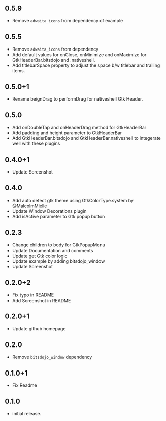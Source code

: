 ## 0.5.9

* Remove `adwaita_icons` from dependency of example

## 0.5.5

* Remove `adwaita_icons` from dependency
* Add default values for onClose, onMinimize and onMaximize for GtkHeaderBar.bitsdojo and .nativeshell.
* Add titlebarSpace property to adjust the space b/w titlebar and trailing items.

## 0.5.0+1

* Rename beignDrag to performDrag for nativeshell Gtk Header.

## 0.5.0

* Add onDoubleTap and onHeaderDrag method for GtkHeaderBar
* Add padding and height parameter to GtkHeaderBar
* Add GtkHeaderBar.bitsdojo and GtkHeaderBar.nativeshell to integerate well with these plugins

## 0.4.0+1

* Update Screenshot

## 0.4.0

* Add auto detect gtk theme using GtkColorType.system by @MalcolmMielle
* Update Window Decorations plugin
* Add isActive parameter to Gtk popup button

## 0.2.3

* Change children to body for GtkPopupMenu
* Update Documentation and comments
* Update get Gtk color logic
* Update example by adding bitsdojo_window
* Update Screenshot

## 0.2.0+2

* Fix typo in README
* Add Screenshot in README

## 0.2.0+1

* Update github homepage

## 0.2.0

* Remove `bitsdojo_window` dependency


## 0.1.0+1

* Fix Readme


## 0.1.0

* initial release.
